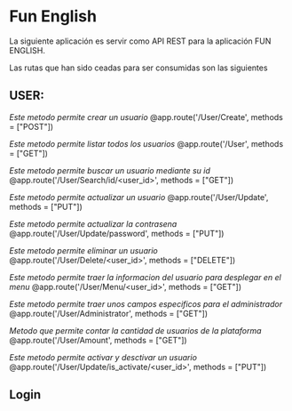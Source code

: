 # Fun English

La siguiente aplicación es servir como API REST para la aplicación FUN ENGLISH.

Las rutas que han sido ceadas para ser consumidas son las siguientes

## USER:
*Este metodo permite crear un usuario*
@app.route('/User/Create', methods = ["POST"])

*Este metodo permite listar todos los usuarios*
@app.route('/User', methods = ["GET"])

*Este metodo permite buscar un usuario mediante su id*
@app.route('/User/Search/id/<user_id>', methods = ["GET"])

*Este metodo permite actualizar un usuario*
@app.route('/User/Update', methods = ["PUT"])

*Este metodo permite actualizar la contrasena*
@app.route('/User/Update/password', methods = ["PUT"])

*Este metodo permite eliminar un usuario*
@app.route('/User/Delete/<user_id>', methods = ["DELETE"])

*Este metodo permite traer la informacion del usuario para desplegar en el menu*
@app.route('/User/Menu/<user_id>', methods = ["GET"])

*Este metodo permite traer unos campos especificos para el administrador*
@app.route('/User/Administrator', methods = ["GET"])

*Metodo que permite contar la cantidad de usuarios de la plataforma*
@app.route('/User/Amount', methods = ["GET"])

*Este metodo permite activar y desctivar un usuario*
@app.route('/User/Update/is_activate/<user_id>', methods = ["PUT"])


## Login